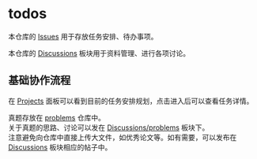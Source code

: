 # todos

本仓库的 [Issues](https://github.com/hitszmath/todos/issues) 用于存放任务安排、待办事项。

本仓库的 [Discussions](https://github.com/hitszmath/todos/discussions) 板块用于资料管理、进行各项讨论。

## 基础协作流程

在 [Projects](https://github.com/orgs/hitszmath/projects/1) 面板可以看到目前的任务安排规划，点击进入后可以查看任务详情。

真题存放在 [problems](https://github.com/hitszmath/problems) 仓库中。  
关于真题的思路、讨论可以发在 [Discussions/problems](https://github.com/hitszmath/todos/discussions/categories/problems) 板块下。  
注意避免向仓库中直接上传大文件，如优秀论文等。如有需要，可以发布在 [Discussions](https://github.com/hitszmath/todos/discussions/categories/problems) 板块相应的帖子中。

